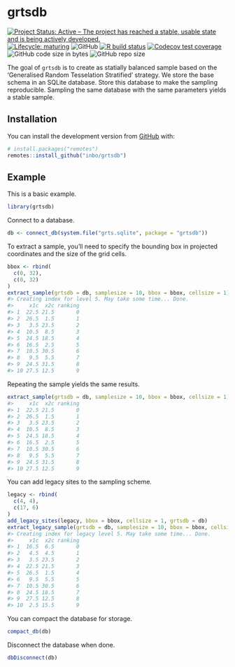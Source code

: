 
<!-- README.md is generated from README.Rmd. Please edit that file -->

# grtsdb

<!-- badges: start -->

[![Project Status: Active – The project has reached a stable, usable
state and is being actively
developed.](https://www.repostatus.org/badges/latest/active.svg)](https://www.repostatus.org/#active)
[![Lifecycle:
maturing](https://img.shields.io/badge/lifecycle-maturing-blue.svg)](https://www.tidyverse.org/lifecycle/#maturing)
![GitHub](https://img.shields.io/github/license/inbo/grtsdb) [![R build
status](https://github.com/inbo/grtsdb/workflows/R-CMD-check/badge.svg)](https://github.com/inbo/grtsdb/actions)
[![Codecov test
coverage](https://codecov.io/gh/inbo/grtsdb/branch/master/graph/badge.svg)](https://codecov.io/gh/inbo/grtsdb?branch=master)
![GitHub code size in
bytes](https://img.shields.io/github/languages/code-size/inbo/grtsdb.svg)
![GitHub repo
size](https://img.shields.io/github/repo-size/inbo/grtsdb.svg)
<!-- badges: end -->

The goal of `grtsdb` is to create as statially balanced sample based on
the ‘Generalised Random Tesselation Stratified’ strategy. We store the
base schema in an SQLite database. Store this database to make the
sampling reproducible. Sampling the same database with the same
parameters yields a stable sample.

## Installation

You can install the development version from
[GitHub](https://github.com/) with:

``` r
# install.packages("remotes")
remotes::install_github("inbo/grtsdb")
```

## Example

This is a basic example.

``` r
library(grtsdb)
```

Connect to a database.

``` r
db <- connect_db(system.file("grts.sqlite", package = "grtsdb"))
```

To extract a sample, you’ll need to specify the bounding box in
projected coordinates and the size of the grid cells.

``` r
bbox <- rbind(
  c(0, 32),
  c(0, 32)
)
extract_sample(grtsdb = db, samplesize = 10, bbox = bbox, cellsize = 1)
#> Creating index for level 5. May take some time... Done.
#>     x1c  x2c ranking
#> 1  22.5 21.5       0
#> 2  26.5  1.5       1
#> 3   3.5 23.5       2
#> 4  10.5  8.5       3
#> 5  24.5 18.5       4
#> 6  16.5  2.5       5
#> 7  10.5 30.5       6
#> 8   9.5  5.5       7
#> 9  24.5 31.5       8
#> 10 27.5 12.5       9
```

Repeating the sample yields the same results.

``` r
extract_sample(grtsdb = db, samplesize = 10, bbox = bbox, cellsize = 1)
#>     x1c  x2c ranking
#> 1  22.5 21.5       0
#> 2  26.5  1.5       1
#> 3   3.5 23.5       2
#> 4  10.5  8.5       3
#> 5  24.5 18.5       4
#> 6  16.5  2.5       5
#> 7  10.5 30.5       6
#> 8   9.5  5.5       7
#> 9  24.5 31.5       8
#> 10 27.5 12.5       9
```

You can add legacy sites to the sampling scheme.

``` r
legacy <- rbind(
  c(4, 4),
  c(17, 6)
)
add_legacy_sites(legacy, bbox = bbox, cellsize = 1, grtsdb = db)
extract_legacy_sample(grtsdb = db, samplesize = 10, bbox = bbox, cellsize = 1)
#> Creating index for legacy level 5. May take some time... Done.
#>     x1c  x2c ranking
#> 1  16.5  6.5       0
#> 2   4.5  4.5       1
#> 3   3.5 23.5       2
#> 4  22.5 21.5       3
#> 5  26.5  1.5       4
#> 6   9.5  5.5       5
#> 7  10.5 30.5       6
#> 8  24.5 18.5       7
#> 9  27.5 12.5       8
#> 10  2.5 15.5       9
```

You can compact the database for storage.

``` r
compact_db(db)
```

Disconnect the database when done.

``` r
dbDisconnect(db)
```
